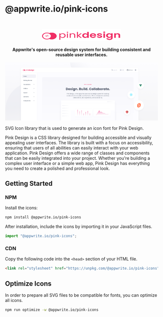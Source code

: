 # @appwrite.io/pink-icons

<br />
<p align="center">
    <a href="https://pink.appwrite.io" target="_blank"><img width="260" height="39" src="../../logo.svg" alt="Pink Design Logo"></a>
    <br />
    <br />
    <b>Appwrite's open-source design system for building consistent and reusable user interfaces.</b>
    <br />
    <br />
    <a href="https://github.com/appwrite/pink"><img width="800" height=auto src="../../github.png" alt="Visit the Pink Design repo"></a>
</p>

SVG Icon library that is used to generate an icon font for Pink Design.

Pink Design is a CSS library designed for building accessible and visually appealing user interfaces. The library is built with a focus on accessibility, ensuring that users of all abilities can easily interact with your web application. Pink Design offers a wide range of classes and components that can be easily integrated into your project. Whether you're building a complex user interface or a simple web app, Pink Design has everything you need to create a polished and professional look.

## Getting Started

### NPM
Install the icons:

```bash
npm install @appwrite.io/pink-icons
```

After installation, include the icons by importing it in your JavaScript files.

```js
import "@appwrite.io/pink-icons";
```

### CDN

Copy the following code into the `<head>` section of your HTML file.

```html
<link rel="stylesheet" href="https://unpkg.com/@appwrite.io/pink-icons">
```

## Optimize Icons

In order to prepare all SVG files to be compatible for fonts, you can optimize all icons.

```sh
npm run optimize -w @appwrite.io/pink-icons
```
